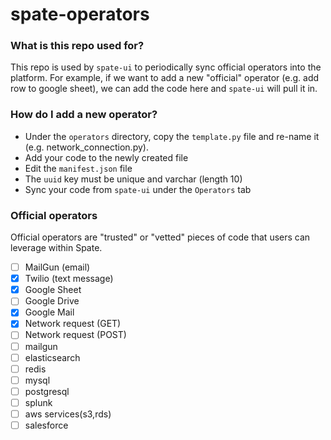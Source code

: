 # spate-operators

### What is this repo used for?  
This repo is used by `spate-ui` to periodically sync official operators into the platform. For example, if we want to add a new "official" operator (e.g. add row to google sheet), we can add the code here and `spate-ui` will pull it in.

### How do I add a new operator?
+ Under the `operators` directory, copy the `template.py` file and re-name it (e.g. network_connection.py).
+ Add your code to the newly created file
+ Edit the `manifest.json` file
+ The `uuid` key must be unique and varchar (length 10)
+ Sync your code from `spate-ui` under the `Operators` tab

### Official operators
Official operators are "trusted" or "vetted" pieces of code that users can leverage within Spate.

+ [ ] MailGun (email)
+ [x] Twilio (text message)
+ [x] Google Sheet
+ [ ] Google Drive
+ [x] Google Mail
+ [x] Network request (GET)
+ [ ] Network request (POST)
+ [ ] mailgun
+ [ ] elasticsearch
+ [ ] redis
+ [ ] mysql
+ [ ] postgresql
+ [ ] splunk
+ [ ] aws services(s3,rds)
+ [ ] salesforce
